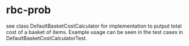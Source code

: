 # rbc-prob

see class DefaultBasketCostCalculator for implementation to putput total cost of a basket of items. Example usage can be seen in the test cases in DefaultBasketCostCalculatorTest.